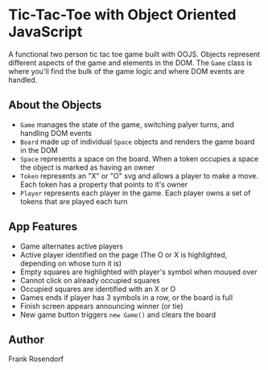 # Tic-Tac-Toe with Object Oriented JavaScript
A functional two person tic tac toe game built with OOJS. Objects represent different aspects of the game and elements in the DOM. The ```Game``` class is where you'll find the bulk of the game logic and where DOM events are handled.

## About the Objects
* ```Game``` manages the state of the game, switching palyer turns, and handling DOM events
* ```Board``` made up of individual ```Space``` objects and renders the game board in the DOM
* ```Space``` represents a space on the board. When a token occupies a space the object is marked as having an owner
* ```Token``` represents an "X" or "O" svg and allows a player to make a move. Each token has a property that points to it's owner
* ```Player``` represents each player in the game. Each player owns a set of tokens that are played each turn

## App Features
* Game alternates active players
* Active player identified on the page (The O or X is highlighted, depending on whose turn it is)
* Empty squares are highlighted with player's symbol when moused over
* Cannot click on already occupied squares
* Occupied squares are identified with an X or O
* Games ends if player has 3 symbols in a row, or the board is full
* Finish screen appears announcing winner (or tie)
* New game button triggers ```new Game()``` and clears the board

## Author
Frank Rosendorf